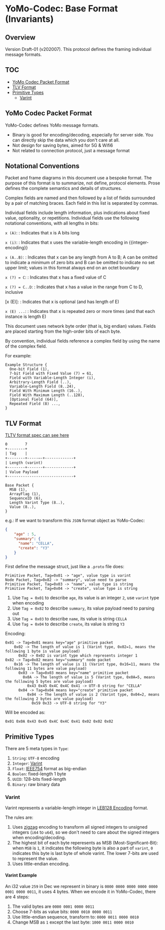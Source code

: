 # YoMo-Codec: Base Format (Invariants)

## Overview

Version Draft-01 (v202007). This protocol defines the framing individual message formats.

## TOC

* [YoMo Codec Packet Format](#yomo-codec-packet-format)
* [TLV Format](#tlv-format)
* [Primitive Types](#primitive-types)
  * [Varint](#varint)

## YoMo Codec Packet Format

YoMo-Codec defines YoMo message formats.

* Binary is good for encoding/decoding, especially for server side. You can directly skip the data which you don't care at all.
* Not design for saving bytes, aimed for 5G & Wifi6
* Not related to connection protocol, just a message format

## Notational Conventions

Packet and frame diagrams in this document use a bespoke format. The purpose of
this format is to summarize, not define, protocol elements. Prose defines the
complete semantics and details of structures.

Complex fields are named and then followed by a list of fields surrounded by a
pair of matching braces. Each field in this list is separated by commas.

Individual fields include length information, plus indications about fixed
value, optionality, or repetitions. Individual fields use the following
notational conventions, with all lengths in bits:

`x (A)`:
: Indicates that x is A bits long

`x (i)`:
: Indicates that x uses the variable-length encoding in {{integer-encoding}}

`x (A..B)`:
: Indicates that x can be any length from A to B; A can be omitted to indicate
  a minimum of zero bits and B can be omitted to indicate no set upper limit;
  values in this format always end on an octet boundary

`x (?) = C`:
: Indicates that x has a fixed value of C

`x (?) = C..D`:
: Indicates that x has a value in the range from C to D, inclusive

\[x (E)\]:
: Indicates that x is optional (and has length of E)

`x (E) ...`:
: Indicates that x is repeated zero or more times (and that each instance is
  length E)

This document uses network byte order (that is, big endian) values.  Fields
are placed starting from the high-order bits of each byte.

By convention, individual fields reference a complex field by using the name of
the complex field.

For example:

~~~
Example Structure {
  One-bit Field (1),
  7-bit Field with Fixed Value (7) = 61,
  Field with Variable-Length Integer (i),
  Arbitrary-Length Field (..),
  Variable-Length Field (8..24),
  Field With Minimum Length (16..),
  Field With Maximum Length (..128),
  [Optional Field (64)],
  Repeated Field (8) ...,
}
~~~

## TLV Format

[TLTV format spec can see here](data-packet-02.md)

```txt
0        7
+--------+
| Tag    |
+--------+-----—-+-------------+
| Length (varint)
+--------+-------+-------------+
| Value Payload
+------------------------------+
```

~~~
Base Packet {
  MSB (1),
  ArrayFlag (1),
  SequenceID (6),
  Length Varint Type (8..),
  Value (8..),
}
~~~

e.g.: If we want to transform this `JSON` format object as YoMo-Codec:

```json
{
    "age" : 5,
    "summary": {
      "name": "CELLA",
      "create": "Y3"
    }
}
```

First define the message struct, just like a `.proto` file does:

```
Primitive Packet, Tag=0x01 -> "age", value type is varint
Node Packet, Tag=0x82 -> "summary", value need to parse
Primitive Packet, Tag=0x03 -> "name", value type is string
Primitive Packet, Tag=0x04 -> "create", value type is string

```

1. Use `Tag = 0x01` to describe `age`, its value is an integer `2`, use `varint` type when encoding
2. Use `Tag = 0x82` to describe `summary`, its value payload need to parsing out
3. Use `Tag = 0x03` to describe `name`, its value is string `CELLA`
4. Use `Tag = 0x04` to describe `create`, its value is string `Y3`

Encoding:

```
0x01 -> Tag=0x01 means key="age" primitive packet
    0x02 -> The length of value is 1 (Varint type, 0x02=1, means the following 1 byte is value payload)
      0x02 -> 0x02 is varint type which represents integer 1
0x82 -> Tag=0x82 means key="summary" node packet
    0x16 -> The length of value is 11 (Varint type, 0x16=11, means the following 11 bytes are value payload)
      0x03 -> Tag=0x03 means key="name" primitive packet
        0x0A -> The length of value is 5 (Varint type, 0x0A=5, means the following 5 bytes are value payload)
          0x43 0x45 0x4C 0x4C 0x41 -> UTF-8 string for "CELLA"
      0x04 -> Tag=0x04 means key="create" primitive packet
          0x04 -> The length of value is 2 (Varint type, 0x04=2, means the following 2 bytes are value payload)
            0x59 0x33 -> UTF-8 string for "Y3"
```

Will be encoded as:

`0x01 0x0A 0x43 0x45 0x4C 0x4C 0x41 0x02 0x02 0x02`


## Primitive Types

There are 5 meta types in `Type`:

1. `String`: `UTF-8` encoding
2. `Integer`: [Varint](#Varint)
3. `Float`: [IEEE754](https://en.wikipedia.org/wiki/IEEE_754) format as big-endian
5. `Boolen`: fixed-length 1 byte
4. `UUID`: 128-bits fixed-length
6. `Binary`: raw binary data

### Varint

Varint represents a variable-length integer in [LEB128 Encoding](https://google.com/search?q=LEB128+Encoding) format.

The rules are:

1. Uses [zigzag](https://developers.google.com/protocol-buffers/docs/encoding#signed-integers) encoding to transform all signed integers to unsigned integers (`i64` to `u64`), so we don't need to care about the signed integers when encoding/decoding.
2. The highest bit of each byte reperesents as MSB (Most-Significant-Bit): when `MSB` is `1`, it indicates the following byte is also a part of `varint`, `0` indicates this byte is last byte of whole varint. The lower 7-bits are used to represent the value.
3. Uses little-endian encoding.

#### Varint Example

An i32 value `259` in Dec we represent in binary is `0000 0000 0000 0000 0000 0001 0000 0011`, it uses 4 bytes. When we encode it in YoMo-Codec, there are 4 steps:

1. The valid bytes are `0000 0001 0000 0011`
2. Choose 7-bits as value bits: `0000 0010 0000 0011`
3. Use little-endian sequence, transform to: `0000 0011 0000 0010`
4. Change MSB as `1` except the last byte: `1000 0011 0000 0010`
